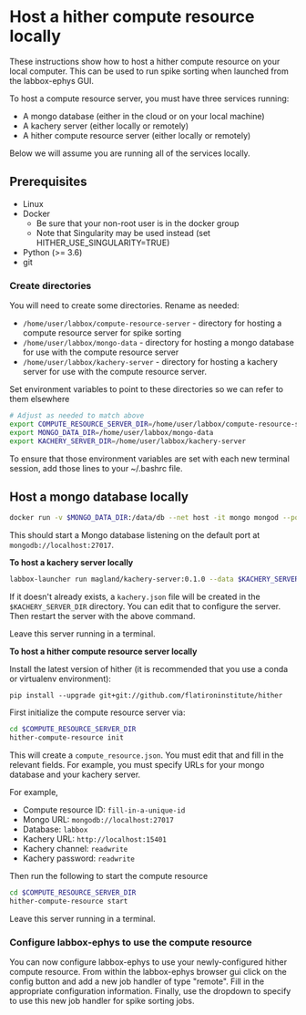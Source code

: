 # Host a hither compute resource locally

These instructions show how to host a hither compute resource on your local computer. This can be used to run spike sorting when launched from the labbox-ephys GUI.

To host a compute resource server, you must have three services running:

* A mongo database (either in the cloud or on your local machine)
* A kachery server (either locally or remotely)
* A hither compute resource server (either locally or remotely)

Below we will assume you are running all of the services locally.

## Prerequisites

* Linux
* Docker
    - Be sure that your non-root user is in the docker group
    - Note that Singularity may be used instead (set HITHER_USE_SINGULARITY=TRUE)
* Python (>= 3.6)
* git

### Create directories

You will need to create some directories. Rename as needed:

* `/home/user/labbox/compute-resource-server` - directory for hosting a compute resource server for spike sorting
* `/home/user/labbox/mongo-data` - directory for hosting a mongo database for use with the compute resource server
* `/home/user/labbox/kachery-server` - directory for hosting a kachery server for use with the compute resource server.

Set environment variables to point to these directories so we can refer to them elsewhere

```bash
# Adjust as needed to match above
export COMPUTE_RESOURCE_SERVER_DIR=/home/user/labbox/compute-resource-server
export MONGO_DATA_DIR=/home/user/labbox/mongo-data
export KACHERY_SERVER_DIR=/home/user/labbox/kachery-server
```

To ensure that those environment variables are set with each new terminal session, add those lines to your ~/.bashrc file.

## Host a mongo database locally

```bash
docker run -v $MONGO_DATA_DIR:/data/db --net host -it mongo mongod --port 27017
```

This should start a Mongo database listening on the default port at `mongodb://localhost:27017`.

**To host a kachery server locally**

```bash
labbox-launcher run magland/kachery-server:0.1.0 --data $KACHERY_SERVER_DIR --port 15401
```

If it doesn't already exists, a `kachery.json` file will be created in the `$KACHERY_SERVER_DIR` directory. You can edit that to configure the server. Then restart the server with the above command.

Leave this server running in a terminal.

**To host a hither compute resource server locally**

Install the latest version of hither (it is recommended that you use a conda or virtualenv environment):

```
pip install --upgrade git+git://github.com/flatironinstitute/hither
```

First initialize the compute resource server via:

```bash
cd $COMPUTE_RESOURCE_SERVER_DIR
hither-compute-resource init
```

This will create a `compute_resource.json`. You must edit that and fill in the relevant fields. For example, you must specify URLs for your mongo database and your kachery server.

For example,

* Compute resource ID: `fill-in-a-unique-id`
* Mongo URL: `mongodb://localhost:27017`
* Database: `labbox` 
* Kachery URL: `http://localhost:15401`
* Kachery channel: `readwrite`
* Kachery password: `readwrite`

Then run the following to start the compute resource

```bash
cd $COMPUTE_RESOURCE_SERVER_DIR
hither-compute-resource start
```

Leave this server running in a terminal.

### Configure labbox-ephys to use the compute resource

You can now configure labbox-ephys to use your newly-configured hither compute
resource. From within the labbox-ephys browser gui click on the config button and add a new job handler of type "remote". Fill in the appropriate configuration information. Finally, use the
dropdown to specify to use this new job handler for spike sorting jobs.